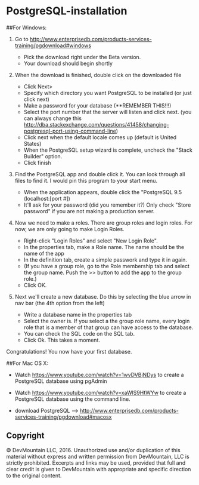 # PostgreSQL-installation

##For Windows:
1. Go to http://www.enterprisedb.com/products-services-training/pgdownload#windows
    - Pick the download right under the Beta version.
    - Your download should begin shortly

2. When the download is finished, double click on the downloaded file
    - Click Next>
    - Specify which directory you want PostgreSQL to be installed (or just click next)
    - Make a password for your database (**REMEMBER THIS!!!)
    - Select the port number that the server will listen and click next. (you can always change this http://dba.stackexchange.com/questions/41458/changing-postgresql-port-using-command-line)
    - Click next when the default locale comes up (default is United States)
    - When the PostgreSQL setup wizard is complete, uncheck the "Stack Builder" option.
    - Click finish
3. Find the PostgreSQL app and double click it. You can look through all files to find it. I would pin this program to your start menu.
    - When the application appears, double click the "PostgreSQL 9.5 (localhost:[port #])
    - It'll ask for your password (did you remember it?) Only check "Store password" if you are not making a production server.
4. Now we need to make a roles. There are group roles and login roles. For now, we are only going to make Login Roles.
    - Right-click "Login Roles" and select "New Login Role".
    - In the properties tab, make a Role name. The name should be the name of the app
    - In the definition tab, create a simple passwork and type it in again.
    - (If you have a group role, go to the Role membership tab and select the group name. Push the >> button to add the app to the group role.)
    - Click OK.
5. Next we'll create a new database. Do this by selecting the blue arrow in nav bar (the 4th option from the left)
    - Write a database name in the properties tab
    - Select the owner is. If you select a the group role name, every login role that is a member of that group can have access to the database.
    - You can check the SQL code on the SQL tab.
    - Click Ok. This takes a moment.


Congratulations! You now have your first database.


##For Mac OS X:
* Watch https://www.youtube.com/watch?v=1wvDVBjNDys to create a PostgreSQL database using pgAdmin
* Watch https://www.youtube.com/watch?v=xaWlS9HtWYw to create a PostgreSQL database using the command line.

* download PostgreSQL --> http://www.enterprisedb.com/products-services-training/pgdownload#macosx



## Copyright

© DevMountain LLC, 2016. Unauthorized use and/or duplication of this material without express and written permission from DevMountain, LLC is strictly prohibited. Excerpts and links may be used, provided that full and clear credit is given to DevMountain with appropriate and specific direction to the original content.
